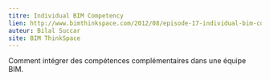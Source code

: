```yaml
---
titre: Individual BIM Competency
lien: http://www.bimthinkspace.com/2012/08/episode-17-individual-bim-competency.html
auteur: Bilal Succar
site: BIM ThinkSpace
---
```


Comment intégrer des compétences complémentaires dans une équipe BIM.
